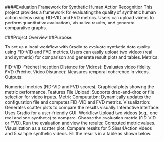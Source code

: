 ####Evaluation Framework for Synthetic Human Action Recognition
This project provides a framework for evaluating the quality of synthetic human action videos using FID-VID and FVD metrics. Users can upload videos to perform quantitative evaluations, visualize results, and generate comparative graphs.

###Project Overview
##Purpose:

To set up a local workflow with Gradio to evaluate synthetic data quality using FID-VID and FVD metrics.
Users can easily upload two videos (real and synthetic) for comparison and generate result plots and tables.
Metrics:

FID-VID (Fréchet Inception Distance for Videos): Evaluates video fidelity.
FVD (Fréchet Video Distance): Measures temporal coherence in videos.
Outputs:

Numerical metrics (FID-VID and FVD scores).
Graphical plots showing the metric performance.
Features
File Upload: Supports drag-and-drop or file selection for video inputs.
Metric Computation: Dynamically updates the configuration file and computes FID-VID and FVD metrics.
Visualization: Generates scatter plots to compare the results visually.
Interactive Interface: Uses Gradio for a user-friendly GUI.
Workflow
Upload two videos (e.g., one real and one synthetic) to compare.
Choose the evaluation metric (FID-VID or FVD).
Run the evaluation and view the results:
Computed metric values.
Visualization as a scatter plot.
Compare results for 5 Sims4Action videos and 5 sample synthetic videos. Fill the results in a table as shown below.
